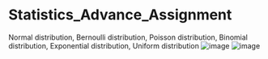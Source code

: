 # Statistics_Advance_Assignment
Normal distribution, Bernoulli distribution, Poisson distribution, Binomial distribution, Exponential distribution, Uniform distribution
![image](https://user-images.githubusercontent.com/107146517/229103918-2cdb98d9-66ac-4bc6-894b-1c7c619b0814.png)
![image](https://user-images.githubusercontent.com/107146517/229104008-eeefb9b2-c056-4a7e-b53f-883da4b87c2e.png)
